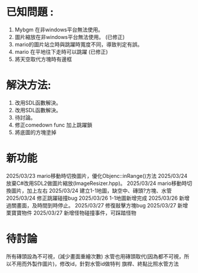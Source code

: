 #	已知問題 :

1. Mybgm 在非windows平台無法使用。
2. 圖片縮放在非windows平台無法使用。 (已修正)
3. mario的圖片站立時與跳躍時寬度不同，導致判定有誤。
4. mario 在平地往下走時可以跳躍 (已修正)
5. 將天空取代方塊時有邊框

#	解決方法:

1. 改用SDL函數解決。
2. 改用SDL函數解決。
3. 待討論。
4. 修正comedown func 加上跳躍鎖
5. 將底圖的方塊塗掉

# 新功能

2025/03/23 mario移動時切換圖片，優化Objenc::inRange()方法
2025/03/24 放棄C#改用SDL2做圖片縮放(ImageResizer.hpp)。
2025/03/24 mario移動時切換圖片，加上左右
2025/03/24 建立1-1地圖，缺空中、磚頭?方塊、水管
2025/03/24 修正跳躍碰撞bug
2025/03/26 1-1地圖新增完成
2025/03/26 新增過關畫面，及時間到時停止。
2025/03/27 修復敲擊方塊bug
2025/03/27 新增栗寶寶物件
2025/03/27 新增怪物碰撞事件，可踩踏怪物

# 待討論

所有磚頭設為不可視，(減少畫面重繪次數)
水管也用磚頭取代(因為都不可視，所以不用而外製作圖片)，修改id，針對水管id做特判
旗桿、終點比照水管方法